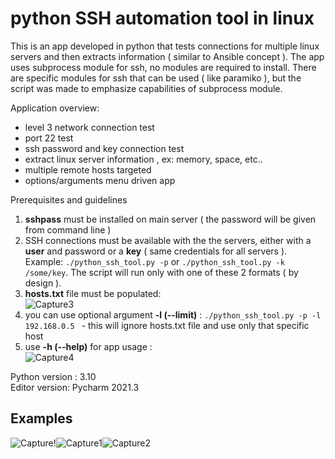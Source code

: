 # python SSH automation tool in linux
This is an app developed in python that tests connections for multiple linux servers and then extracts information ( similar to Ansible concept ).
The app uses subprocess module for ssh, no modules are required to install. There are specific modules for ssh that can be used ( like paramiko ), but the script was made to emphasize capabilities of subprocess module.



Application overview:  
* level 3 network connection test
* port 22 test
* ssh password and key connection test
* extract linux server information , ex: memory, space, etc..
* multiple remote hosts targeted  
* options/arguments menu driven app  

Prerequisites and guidelines
  
1. **sshpass** must be installed on main server ( the password will be given from command line )  
2. SSH connections must be available with the the servers, either with a **user** and password or a **key** ( same credentials for all servers ). Example:
`./python_ssh_tool.py -p` or `./python_ssh_tool.py -k /some/key`. The script will run only with one of these 2 formats ( by design ).  
3. **hosts.txt** file must be populated:  
![Capture3](https://user-images.githubusercontent.com/95858490/159157280-eefd7fd3-12d7-4165-96fe-ae85a0e0ad83.PNG)  
4. you can use optional argument **-l (--limit)** : `./python_ssh_tool.py -p -l 192.168.0.5 ` - this will ignore hosts.txt file and use only that specific host 
5. use **-h (--help)** for app usage :  
![Capture4](https://user-images.githubusercontent.com/95858490/159233164-c281ed55-35ed-403d-ade5-e81b69146d45.PNG)  


Python version : 3.10  
Editor version: Pycharm 2021.3  

## Examples  
![Capture](https://user-images.githubusercontent.com/95858490/159234151-1edcfd36-fa93-4c08-8275-2ace6828e6dd.PNG)!![Capture1](https://user-images.githubusercontent.com/95858490/159234530-9ed0e44f-60e3-4581-8039-5b98f1cc81a7.PNG)![Capture2](https://user-images.githubusercontent.com/95858490/159234608-6f07f3f5-418d-44eb-835b-a1dad5665c61.PNG)




